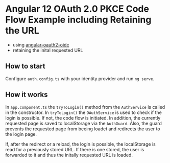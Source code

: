 # Angular 12 OAuth 2.0 PKCE Code Flow Example including Retaining the URL

- using [angular-oauth2-oidc](https://www.npmjs.com/package/angular-oauth2-oidc)
- retaining the inital requested URL

## How to start

Configure `auth.config.ts` with your identity provider and run `ng serve`.

## How it works

In `app.component.ts` the `tryToLogin()` method from the `AuthService` is called in the constructor.
In `tryToLogin()` the `OAuthService` is used to check if the login is possible.
If not, the code flow is initiated.
In addition, the currently requested page is saved to localStorage via the `AuthGuard`.
Also, the guard prevents the requested page from beeing loadet and redirects the user to the login page.

If, after the redirect or a reload, the login is possible, the localStorage is read for a previously stored URL.
If there is one stored, the user is forwarded to it and thus the initally requested URL is loaded.
